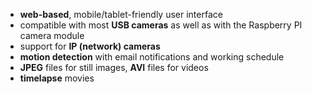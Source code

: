 * **web-based**, mobile/tablet-friendly user interface
* compatible with most **USB cameras** as well as with the Raspberry PI camera module
* support for **IP (network) cameras**
* **motion detection** with email notifications and working schedule
* **JPEG** files for still images, **AVI** files for videos
* **timelapse** movies
